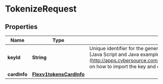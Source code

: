 
# TokenizeRequest

## Properties
Name | Type | Description | Notes
------------ | ------------- | ------------- | -------------
**keyId** | **String** | Unique identifier for the generated token. This is obtained from the Generate Key request. See the [Java Script and Java examples] (http://apps.cybersource.com/library/documentation/dev_guides/Secure_Acceptance_Flex/Key/html) on how to import the key and encrypt using the imported key. |  [optional]
**cardInfo** | [**Flexv1tokensCardInfo**](Flexv1tokensCardInfo.md) |  |  [optional]



